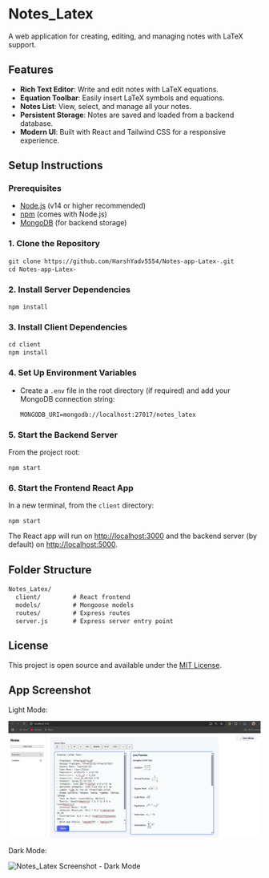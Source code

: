 # Notes_Latex

A web application for creating, editing, and managing notes with LaTeX support.

## Features
- **Rich Text Editor**: Write and edit notes with LaTeX equations.
- **Equation Toolbar**: Easily insert LaTeX symbols and equations.
- **Notes List**: View, select, and manage all your notes.
- **Persistent Storage**: Notes are saved and loaded from a backend database.
- **Modern UI**: Built with React and Tailwind CSS for a responsive experience.

## Setup Instructions

### Prerequisites
- [Node.js](https://nodejs.org/) (v14 or higher recommended)
- [npm](https://www.npmjs.com/) (comes with Node.js)
- [MongoDB](https://www.mongodb.com/) (for backend storage)

### 1. Clone the Repository
```
git clone https://github.com/HarshYadv5554/Notes-app-Latex-.git
cd Notes-app-Latex-
```

### 2. Install Server Dependencies
```
npm install
```

### 3. Install Client Dependencies
```
cd client
npm install
```

### 4. Set Up Environment Variables
- Create a `.env` file in the root directory (if required) and add your MongoDB connection string:
  ```
  MONGODB_URI=mongodb://localhost:27017/notes_latex
  ```

### 5. Start the Backend Server
From the project root:
```
npm start
```

### 6. Start the Frontend React App
In a new terminal, from the `client` directory:
```
npm start
```

The React app will run on [http://localhost:3000](http://localhost:3000) and the backend server (by default) on [http://localhost:5000](http://localhost:5000).

## Folder Structure
```
Notes_Latex/
  client/         # React frontend
  models/         # Mongoose models
  routes/         # Express routes
  server.js       # Express server entry point
```

## License
This project is open source and available under the [MIT License](LICENSE). 

## App Screenshot

Light Mode:

![Notes_Latex Screenshot - Light Mode](./screenshot.jpg)

Dark Mode:

![Notes_Latex Screenshot - Dark Mode](./screenshot-dark.jpg) 
